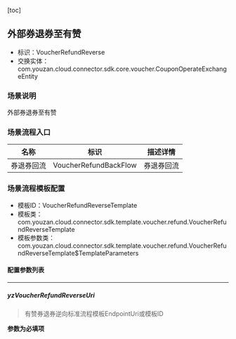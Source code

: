 [toc]

## 外部券退券至有赞
- 标识：VoucherRefundReverse
- 交换实体：com.youzan.cloud.connector.sdk.core.voucher.CouponOperateExchangeEntity
### 场景说明
外部券退券至有赞
### 场景流程入口

名称 | 标识 | 描述详情
---|---|---
券退券回流 | VoucherRefundBackFlow | 券退券回流

### 场景流程模板配置
- 模板ID：VoucherRefundReverseTemplate
- 模板类：com.youzan.cloud.connector.sdk.template.voucher.refund.VoucherRefundReverseTemplate
- 模板参数类：com.youzan.cloud.connector.sdk.template.voucher.refund.VoucherRefundReverseTemplate$TemplateParameters

#### 配置参数列表

---
##### yzVoucherRefundReverseUri
> 有赞券退券逆向标准流程模板EndpointUri或模板ID

**参数为必填项**


